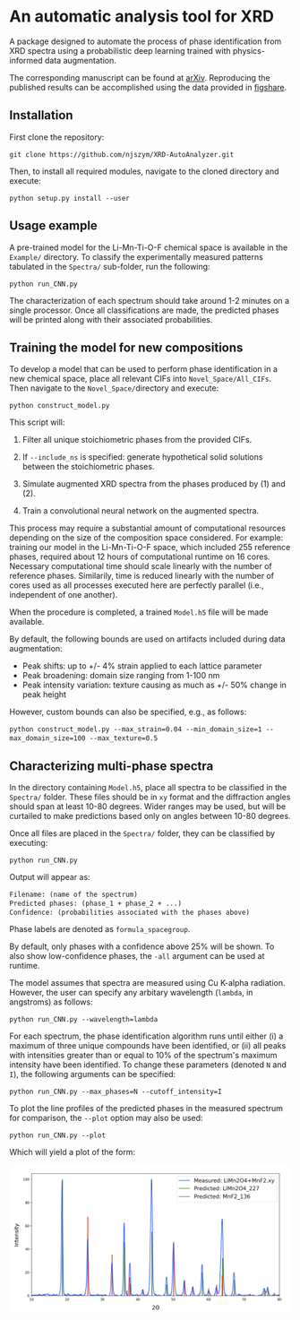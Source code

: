 # An automatic analysis tool for XRD

A package designed to automate the process of phase identification from XRD spectra using a probabilistic deep learning trained with physics-informed data augmentation.

The corresponding manuscript can be found at [arXiv](http://arxiv.org/abs/2103.16664). Reproducing the published results can be accomplished using the data provided in [figshare](https://figshare.com/s/69030545b8020de35633).

## Installation

First clone the repository:

```
git clone https://github.com/njszym/XRD-AutoAnalyzer.git
```

Then, to install all required modules, navigate to the cloned directory and execute:

```
python setup.py install --user
```

## Usage example

A pre-trained model for the Li-Mn-Ti-O-F chemical space is available in the ```Example/``` directory. To classify the experimentally measured patterns tabulated in the ```Spectra/``` sub-folder, run the following:

```
python run_CNN.py
```

The characterization of each spectrum should take around 1-2 minutes on a single processor. Once all classifications are made, the predicted phases will be printed along with their associated probabilities.

## Training the model for new compositions

To develop a model that can be used to perform phase identification in a new chemical space, place all relevant CIFs into ```Novel_Space/All_CIFs```. Then navigate to the ```Novel_Space/```directory and execute:

```
python construct_model.py
```

This script will:

1) Filter all unique stoichiometric phases from the provided CIFs.

2) If ```--include_ns``` is specified: generate hypothetical solid solutions between the stoichiometric phases.

3) Simulate augmented XRD spectra from the phases produced by (1) and (2).

4) Train a convolutional neural network on the augmented spectra.

This process may require a substantial amount of computational resources depending on the size of the composition space considered. For example: training our model in the Li-Mn-Ti-O-F space, which included 255 reference phases, required about 12 hours of computational runtime on 16 cores. Necessary computational time should scale linearly with the number of reference phases. Similarily, time is reduced linearly with the number of cores used as all processes executed here are perfectly parallel (i.e., independent of one another).

When the procedure is completed, a trained ```Model.h5``` file will be made available. 

By default, the following bounds are used on artifacts included during data augmentation:

* Peak shifts: up to +/- 4% strain applied to each lattice parameter
* Peak broadening: domain size ranging from 1-100 nm
* Peak intensity variation: texture causing as much as +/- 50% change in peak height

However, custom bounds can also be specified, e.g., as follows:

```
python construct_model.py --max_strain=0.04 --min_domain_size=1 --max_domain_size=100 --max_texture=0.5
```

## Characterizing multi-phase spectra

In the directory containing ```Model.h5```, place all spectra to be classified in the ```Spectra/``` folder. These files should be in ```xy``` format and the diffraction angles should span at least 10-80 degrees. Wider ranges may be used, but will be curtailed to make predictions based only on angles between 10-80 degrees.

Once all files are placed in the ```Spectra/``` folder, they can be classified by executing:

```
python run_CNN.py
```

Output will appear as:

```
Filename: (name of the spectrum)
Predicted phases: (phase_1 + phase_2 + ...)
Confidence: (probabilities associated with the phases above)
```

Phase labels are denoted as ```formula_spacegroup```.

By default, only phases with a confidence above 25% will be shown. To also show low-confidence phases, the ```-all``` argument can be used at runtime.

The model assumes that spectra are measured using Cu K-alpha radiation. However, the user can specify any arbitary wavelength (```lambda```, in angstroms) as follows:

```
python run_CNN.py --wavelength=lambda
```

For each spectrum, the phase identification algorithm runs until either (i) a maximum of three unique compounds have been identified, or (ii) all peaks with intensities greater than or equal to 10% of the spectrum's maximum intensity have been identified. To change these parameters (denoted ```N``` and ```I```), the following arguments can be specified:

```
python run_CNN.py --max_phases=N --cutoff_intensity=I
```

To plot the line profiles of the predicted phases in the measured spectrum for comparison, the ```--plot``` option may also be used:

```
python run_CNN.py --plot
```

Which will yield a plot of the form:

![sample](./Example/sample-image.png)
